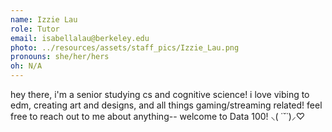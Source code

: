 ```yaml
---
name: Izzie Lau
role: Tutor
email: isabellalau@berkeley.edu
photo: ../resources/assets/staff_pics/Izzie_Lau.png
pronouns: she/her/hers
oh: N/A
---
```


hey there, i'm a senior studying cs and cognitive science! i love vibing to edm, creating art and designs, and all things gaming/streaming related! feel free to reach out to me about anything-- welcome to Data 100!  ⸜( ˙˘˙)⸝♡
